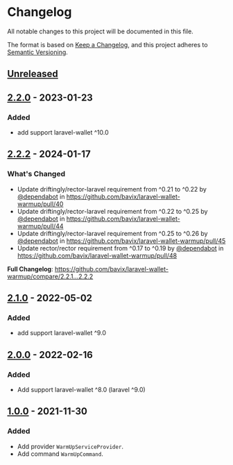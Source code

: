 # Changelog

All notable changes to this project will be documented in this file.

The format is based on [Keep a Changelog](https://keepachangelog.com/en/1.0.0/),
and this project adheres to [Semantic Versioning](https://semver.org/spec/v2.0.0.html).

## [Unreleased](https://github.com/bavix/laravel-wallet-warmup/compare/2.2.2...master)

## [2.2.0](https://github.com/bavix/laravel-wallet-warmup/commit/2.1.0...2.2.0) - 2023-01-23

### Added

- add support laravel-wallet ^10.0

## [2.2.2](https://github.com/bavix/laravel-wallet-warmup/compare/2.1.0...2.2.2) - 2024-01-17

### What's Changed

* Update driftingly/rector-laravel requirement from ^0.21 to ^0.22 by [@dependabot](https://github.com/dependabot) in https://github.com/bavix/laravel-wallet-warmup/pull/40
* Update driftingly/rector-laravel requirement from ^0.22 to ^0.25 by [@dependabot](https://github.com/dependabot) in https://github.com/bavix/laravel-wallet-warmup/pull/44
* Update driftingly/rector-laravel requirement from ^0.25 to ^0.26 by [@dependabot](https://github.com/dependabot) in https://github.com/bavix/laravel-wallet-warmup/pull/45
* Update rector/rector requirement from ^0.17 to ^0.19 by [@dependabot](https://github.com/dependabot) in https://github.com/bavix/laravel-wallet-warmup/pull/48

**Full Changelog**: https://github.com/bavix/laravel-wallet-warmup/compare/2.2.1...2.2.2

## [2.1.0](https://github.com/bavix/laravel-wallet-warmup/commit/2.0.0...2.1.0) - 2022-05-02

### Added

- add support laravel-wallet ^9.0

## [2.0.0](https://github.com/bavix/laravel-wallet-warmup/commit/1.0.0...2.0.0) - 2022-02-16

### Added

- Add support laravel-wallet ^8.0 (laravel ^9.0)

## [1.0.0](https://github.com/bavix/laravel-wallet-warmup/commit/3fad9a9e1ed58f3452d7ed1a6c52e0163110a57e) - 2021-11-30

### Added

- Add provider `WarmUpServiceProvider`.
- Add command `WarmUpCommand`.
